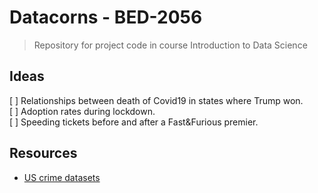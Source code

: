 # Datacorns - BED-2056
> Repository for project code in course Introduction to Data Science

## Ideas
[ ] Relationships between death of Covid19 in states where Trump won. \
[ ] Adoption rates during lockdown. \
[ ] Speeding tickets  before and after a Fast&Furious premier. 


## Resources
- [US crime datasets](https://knoema.com/atlas/United-States-of-America/topics/Crime-Statistics/datasets)
